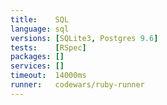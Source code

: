 ```yaml
---
title:    SQL
language: sql
versions: [SQLite3, Postgres 9.6]
tests:    [RSpec]
packages: []
services: []
timeout:  14000ms
runner:   codewars/ruby-runner
---
```

